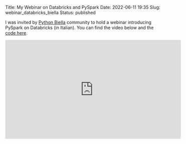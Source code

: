 Title: My Webinar on Databricks and PySpark
Date: 2022-06-11 19:35
Slug: webinar_databricks_biella
Status: published

I was invited by [Python Biella](https://pythonbiellagroup.it/it/) community to hold a webinar introducing PySpark on Databricks (in Italian). You can find the video below and the [code here](https://github.com/Marco-Santoni/databricks-from-scratch/tree/main/live_python_biella).

<iframe width="560" height="315" src="https://www.youtube.com/embed/m0OiFDBJ0Rw?start=114" title="YouTube video player" frameborder="0" allow="accelerometer; autoplay; clipboard-write; encrypted-media; gyroscope; picture-in-picture" allowfullscreen></iframe>
